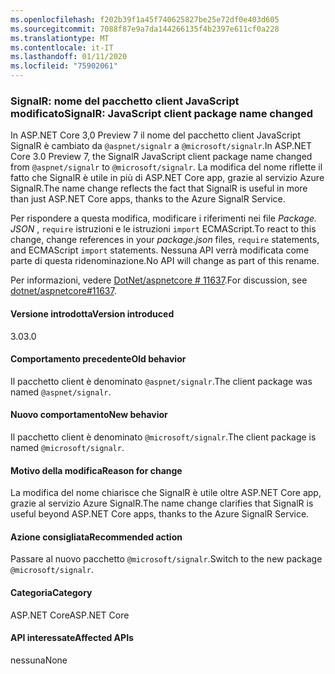 ```yaml
---
ms.openlocfilehash: f202b39f1a45f740625827be25e72df0e403d605
ms.sourcegitcommit: 7088f87e9a7da144266135f4b2397e611cf0a228
ms.translationtype: MT
ms.contentlocale: it-IT
ms.lasthandoff: 01/11/2020
ms.locfileid: "75902061"
---
```

### <a name="signalr-javascript-client-package-name-changed"></a><span data-ttu-id="e1322-101">SignalR: nome del pacchetto client JavaScript modificato</span><span class="sxs-lookup"><span data-stu-id="e1322-101">SignalR: JavaScript client package name changed</span></span>

<span data-ttu-id="e1322-102">In ASP.NET Core 3,0 Preview 7 il nome del pacchetto client JavaScript SignalR è cambiato da `@aspnet/signalr` a `@microsoft/signalr`.</span><span class="sxs-lookup"><span data-stu-id="e1322-102">In ASP.NET Core 3.0 Preview 7, the SignalR JavaScript client package name changed from `@aspnet/signalr` to `@microsoft/signalr`.</span></span> <span data-ttu-id="e1322-103">La modifica del nome riflette il fatto che SignalR è utile in più di ASP.NET Core app, grazie al servizio Azure SignalR.</span><span class="sxs-lookup"><span data-stu-id="e1322-103">The name change reflects the fact that SignalR is useful in more than just ASP.NET Core apps, thanks to the Azure SignalR Service.</span></span>

<span data-ttu-id="e1322-104">Per rispondere a questa modifica, modificare i riferimenti nei file *Package. JSON* , `require` istruzioni e le istruzioni `import` ECMAScript.</span><span class="sxs-lookup"><span data-stu-id="e1322-104">To react to this change, change references in your *package.json* files, `require` statements, and ECMAScript `import` statements.</span></span> <span data-ttu-id="e1322-105">Nessuna API verrà modificata come parte di questa ridenominazione.</span><span class="sxs-lookup"><span data-stu-id="e1322-105">No API will change as part of this rename.</span></span>

<span data-ttu-id="e1322-106">Per informazioni, vedere [DotNet/aspnetcore # 11637](https://github.com/dotnet/aspnetcore/issues/11637).</span><span class="sxs-lookup"><span data-stu-id="e1322-106">For discussion, see [dotnet/aspnetcore#11637](https://github.com/dotnet/aspnetcore/issues/11637).</span></span>

#### <a name="version-introduced"></a><span data-ttu-id="e1322-107">Versione introdotta</span><span class="sxs-lookup"><span data-stu-id="e1322-107">Version introduced</span></span>

<span data-ttu-id="e1322-108">3.0</span><span class="sxs-lookup"><span data-stu-id="e1322-108">3.0</span></span>

#### <a name="old-behavior"></a><span data-ttu-id="e1322-109">Comportamento precedente</span><span class="sxs-lookup"><span data-stu-id="e1322-109">Old behavior</span></span>

<span data-ttu-id="e1322-110">Il pacchetto client è denominato `@aspnet/signalr`.</span><span class="sxs-lookup"><span data-stu-id="e1322-110">The client package was named `@aspnet/signalr`.</span></span>

#### <a name="new-behavior"></a><span data-ttu-id="e1322-111">Nuovo comportamento</span><span class="sxs-lookup"><span data-stu-id="e1322-111">New behavior</span></span>

<span data-ttu-id="e1322-112">Il pacchetto client è denominato `@microsoft/signalr`.</span><span class="sxs-lookup"><span data-stu-id="e1322-112">The client package is named `@microsoft/signalr`.</span></span>

#### <a name="reason-for-change"></a><span data-ttu-id="e1322-113">Motivo della modifica</span><span class="sxs-lookup"><span data-stu-id="e1322-113">Reason for change</span></span>

<span data-ttu-id="e1322-114">La modifica del nome chiarisce che SignalR è utile oltre ASP.NET Core app, grazie al servizio Azure SignalR.</span><span class="sxs-lookup"><span data-stu-id="e1322-114">The name change clarifies that SignalR is useful beyond ASP.NET Core apps, thanks to the Azure SignalR Service.</span></span>

#### <a name="recommended-action"></a><span data-ttu-id="e1322-115">Azione consigliata</span><span class="sxs-lookup"><span data-stu-id="e1322-115">Recommended action</span></span>

<span data-ttu-id="e1322-116">Passare al nuovo pacchetto `@microsoft/signalr`.</span><span class="sxs-lookup"><span data-stu-id="e1322-116">Switch to the new package `@microsoft/signalr`.</span></span>

#### <a name="category"></a><span data-ttu-id="e1322-117">Categoria</span><span class="sxs-lookup"><span data-stu-id="e1322-117">Category</span></span>

<span data-ttu-id="e1322-118">ASP.NET Core</span><span class="sxs-lookup"><span data-stu-id="e1322-118">ASP.NET Core</span></span>

#### <a name="affected-apis"></a><span data-ttu-id="e1322-119">API interessate</span><span class="sxs-lookup"><span data-stu-id="e1322-119">Affected APIs</span></span>

<span data-ttu-id="e1322-120">nessuna</span><span class="sxs-lookup"><span data-stu-id="e1322-120">None</span></span>

<!-- 

#### Affected APIs

Not detectable via API analysis

-->
